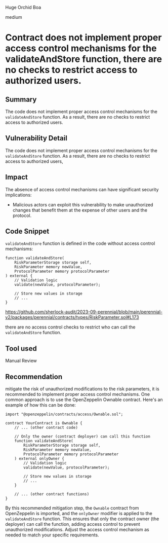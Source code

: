 Huge Orchid Boa

medium

# Contract does not implement proper access control mechanisms for the validateAndStore function, there are no checks to restrict access to authorized users.
## Summary
The code does not implement proper access control mechanisms for the `validateAndStore` function. As a result, there are no checks to restrict access to authorized users.

## Vulnerability Detail
The code does not implement proper access control mechanisms for the `validateAndStore` function. As a result, there are no checks to restrict access to authorized users,

## Impact
The absence of access control mechanisms can have significant security implications:
- Malicious actors can exploit this vulnerability to make unauthorized changes that benefit them at the expense of other users and the protocol.

## Code Snippet
`validateAndStore` function is defined in the code without access control mechanisms:

```solidity
function validateAndStore(
    RiskParameterStorage storage self,
    RiskParameter memory newValue,
    ProtocolParameter memory protocolParameter
) external {
    // Validation logic
    validate(newValue, protocolParameter);

    // Store new values in storage
    // ...
}
```
https://github.com/sherlock-audit/2023-09-perennial/blob/main/perennial-v2/packages/perennial/contracts/types/RiskParameter.sol#L173

there are no access control checks to restrict who can call the `validateAndStore` function.


## Tool used

Manual Review

## Recommendation
mitigate the risk of unauthorized modifications to the risk parameters, it is recommended to implement proper access control mechanisms. One common approach is to use the OpenZeppelin Ownable contract. Here's an example of how this can be done:

```solidity
import "@openzeppelin/contracts/access/Ownable.sol";

contract YourContract is Ownable {
    // ... (other contract code)

    // Only the owner (contract deployer) can call this function
    function validateAndStore(
        RiskParameterStorage storage self,
        RiskParameter memory newValue,
        ProtocolParameter memory protocolParameter
    ) external onlyOwner {
        // Validation logic
        validate(newValue, protocolParameter);

        // Store new values in storage
        // ...
    }

    // ... (other contract functions)
}
```

By this recommended mitigation step, the `Ownable` contract from OpenZeppelin is imported, and the `onlyOwner` modifier is applied to the `validateAndStore` function. This ensures that only the contract owner (the deployer) can call the function, adding access control to prevent unauthorized modifications. Adjust the access control mechanism as needed to match your specific requirements.